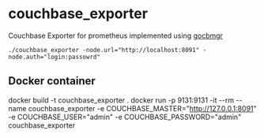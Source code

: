# couchbase_exporter

Couchbase Exporter for prometheus implemented using [gocbmgr](https://github.com/lelvisl/gocbmgr)

`./couchbase_exporter -node.url="http://localhost:8091" -node.auth="login:passowrd"`

## Docker container

docker build -t couchbase_exporter .
docker run -p 9131:9131 -it --rm --name couchbase_exporter -e COUCHBASE_MASTER="http://127.0.0.1:8091" -e COUCHBASE_USER="admin" -e COUCHBASE_PASSWORD="admin" couchbase_exporter
